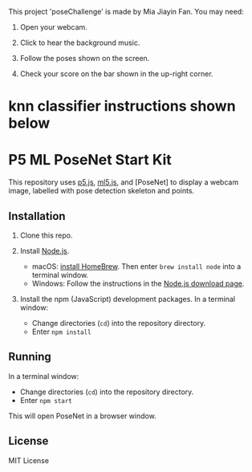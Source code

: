 This project 'poseChallenge' is made by Mia Jiayin Fan.
You may need:
1. Open your webcam.

2. Click to hear the background music.

3. Follow the poses shown on the screen.

4. Check your score on the bar shown in the up-right corner.

# knn classifier instructions shown below
# P5 ML PoseNet Start Kit

This repository uses [p5.js](https://p5js.org), [ml5.js](https://ml5js.org), and
[PoseNet] to display a webcam image, labelled with pose detection skeleton and
points.

## Installation

1. Clone this repo.

2. Install [Node.js](https://nodejs.org).
   - macOS: [install HomeBrew](https://brew.sh). Then enter `brew install node`
     into a terminal window.
   - Windows: Follow the instructions in the [Node.js download
     page](https://nodejs.org/en/).

3. Install the npm (JavaScript) development packages. In a terminal window:
   - Change directories (`cd`) into the repository directory.
   - Enter `npm install`

## Running

In a terminal window:

- Change directories (`cd`) into the repository directory.
- Enter `npm start`

This will open PoseNet in a browser window.

## License

MIT License
